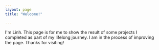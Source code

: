 ```yaml
---
layout: page
title: "Welcome!"

---
```



I'm Linh. This page is for me to show the result of some projects I completed as part of my lifelong journey. 
I am in the process of improving the page. Thanks for visiting!

